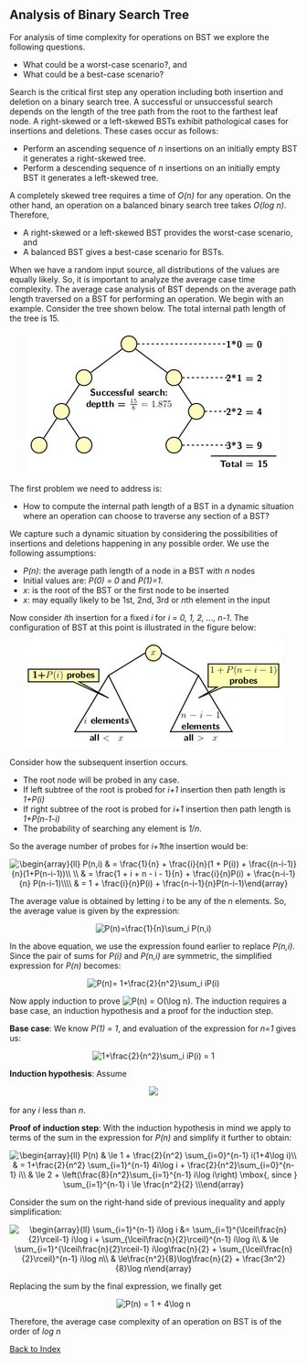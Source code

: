 ## Analysis of Binary Search Tree

For analysis of time complexity for operations on BST we explore the following questions.
- What could be a worst-case scenario?, and
- What could be a best-case scenario?

Search is the critical first step any operation including both insertion and deletion on a binary search tree. A successful or unsuccessful search depends on 
the length of the tree path from the root to the farthest leaf node. A right-skewed or a left-skewed BSTs exhibit pathological cases for insertions and 
deletions. These cases occur as follows:

- Perform an ascending sequence of <i>n</i> insertions on an initially empty BST it generates a right-skewed tree.
- Perform a descending sequence of <i>n</i> insertions on an initially empty BST it generates a left-skewed tree.

A completely skewed tree requires a time of <i>O(n)</i> for any operation. On the other hand, an operation on a balanced binary search tree takes <i>O(log n)</i>. Therefore, 

- A right-skewed or a left-skewed BST provides the worst-case scenario, and
- A balanced BST gives a best-case scenario for BSTs.

When we have a random input source, all distributions of the values are equally likely. So, it is important to analyze the average case time complexity. The
average case analysis of BST depends on the average path length traversed on a BST for performing an operation. We begin with an example. Consider the tree
shown below. The total internal path length of the tree is 15.
<p align="center">
<img src="../images/BSTinternalPath.jpg">
</p>

The first problem we need to address is:

- How to compute the internal path length of a BST in a dynamic situation where an operation can choose to traverse any section of a BST? 

We capture such a dynamic situation by considering the possibilities of insertions and deletions happening in any possible order. We use the following
assumptions:

- <i>P(n)</i>: the  average path length of a node in a BST with <i>n</i> nodes 
- Initial values are: <i>P(0) = 0</i> and <i>P(1)=1</i>.
- <i>x</i>: is the root of the BST or the first node to be inserted
- <i>x</i>: may equally likely to be 1st, 2nd, 3rd or <i>n</i>th element in the input  

Now consider <i>i</i>th insertion for a fixed <i>i</i> for <i>i = 0, 1, 2, ..., n-1</i>. The configuration of BST at this point is illustrated in 
the figure below:
<p align="center">
<img src="../images/averageCaseBST.jpg">
</p>
Consider how the subsequent insertion occurs.

- The root node will be probed in any case.
- If left subtree of the root is probed for <i>i+1</i> insertion then path length is <i>1+P(i)</i>
- If right subtree of the root is probed for <i>i+1</i> insertion then path length is <i>1+P(n-1-i)</i>
- The probability of searching any element is <i>1/n</i>.

So the average number of probes for <i>i+1</i>the insertion would be:
<p align="center">
<img src="https://latex.codecogs.com/svg.image?\begin{array}{ll}&space;&space;P(n,i)&space;&&space;=&space;\frac{1}{n}&space;&plus;&space;\frac{i}{n}(1&space;&plus;&space;P(i))&space;&plus;&space;\frac{(n-i-1)}{n}(1&plus;P(n-i-1))\\&space;\\&space;&space;&space;&space;&space;&space;&space;&&space;=&space;\frac{1&space;&plus;&space;i&space;&plus;&space;n&space;-&space;i&space;-&space;1}{n}&space;&plus;&space;\frac{i}{n}P(i)&space;&plus;&space;\frac{n-i-1}{n}&space;P(n-i-1)\\\\&space;&space;&space;&space;&space;&space;&space;&space;&&space;=&space;1&space;&plus;&space;\frac{i}{n}P(i)&space;&plus;&space;\frac{n-i-1}{n}P(n-i-1)\end{array}" title="\begin{array}{ll} P(n,i) & = \frac{1}{n} + \frac{i}{n}(1 + P(i)) + \frac{(n-i-1)}{n}(1+P(n-i-1))\\ \\ & = \frac{1 + i + n - i - 1}{n} + \frac{i}{n}P(i) + \frac{n-i-1}{n} P(n-i-1)\\\\ & = 1 + \frac{i}{n}P(i) + \frac{n-i-1}{n}P(n-i-1)\end{array}" />
  </p>

The average value is obtained by letting <i>i</i> to be any of the <i>n</i> elements. So, the average value is given by the expression:
<p align="center">
<img src="https://latex.codecogs.com/svg.image?&space;&space;P(n)=\frac{1}{n}\sum_i&space;P(n,i)" title=" P(n)=\frac{1}{n}\sum_i P(n,i)" />
 </p>
In the above equation, we use the expression found earlier to replace <i>P(n,i)</i>. Since the pair of sums for <i>P(i)</i> and <i>P(n,i)</i> are symmetric, the
simplified expression for <i>P(n)</i> becomes:
<p align="center">
<img src="https://latex.codecogs.com/svg.image?&space;&space;P(n)=&space;1&plus;\frac{2}{n^2}\sum_i&space;iP(i)" title=" P(n)= 1+\frac{2}{n^2}\sum_i iP(i)" />
</p>
  
Now apply induction to prove <img src="https://latex.codecogs.com/svg.image?P(n)&space;=&space;O(\log&space;n)" title="P(n) = O(\log n)" />. The induction 
requires a base case, an induction hypothesis and a proof for the induction step.

<b>Base case</b>: We know <i>P(1) = 1</i>,  and evaluation of the expression for <i>n=1</i> gives us: 
<p align="center"><img src="https://latex.codecogs.com/svg.image?1&plus;\frac{2}{n^2}\sum_i&space;iP(i)&space;=&space;1" title="1+\frac{2}{n^2}\sum_i iP(i) = 1" /></p>
<b>Induction hypothesis</b>: Assume 
<p align="center">
  <img src="https://latex.codecogs.com/svg.image?1&space;&plus;&space;4\log&space;i">
  </p>
  for any <i>i</i> less than <i>n</i>. 
  
 <b>Proof of induction step</b>: With the induction hypothesis in mind we apply to terms of the sum in the expression for <i>P(n)</i> and simplify it further
 to obtain: 
<p align="center">
<img src="https://latex.codecogs.com/svg.image?\begin{array}{ll}&space;&space;P(n)&space;&space;\le&space;1&space;\frac{2}{n^2}&space;\sum_{i=0}^{n-1}&space;i(1&plus;4\log&space;i)\\&space;&space;&space;&space;&space;&space;&space;&space;&space;&space;&space;&space;&space;&space;&space;&space;&space;&&space;=&space;1&plus;\frac{2}{n^2}&space;\sum_{i=1}^{n-1}&space;4i\log&space;i&space;&plus;&space;\frac{2}{n^2}\sum_{i=0}^{n-1}&space;i\\&space;&space;&space;&space;&space;&space;&space;&space;&space;&space;&space;&space;&space;&space;&space;&space;&space;&&space;\le&space;2&space;&plus;&space;\left(\frac{8}{n^2}\sum_{i=1}^{n-1}&space;i\log&space;i\right)&space;\mbox{,&space;since&space;}&space;\sum_{i=1}^{n-1}&space;i&space;\le&space;\frac{n^2}{2}&space;\\\end{array}" title="\begin{array}{ll} P(n) & \le 1 + \frac{2}{n^2} \sum_{i=0}^{n-1} i(1+4\log i)\\ & = 1+\frac{2}{n^2} \sum_{i=1}^{n-1} 4i\log i + \frac{2}{n^2}\sum_{i=0}^{n-1} i\\ & \le 2 + \left(\frac{8}{n^2}\sum_{i=1}^{n-1} i\log i\right) \mbox{, since } \sum_{i=1}^{n-1} i \le \frac{n^2}{2} \\\end{array}" />
</p>
Consider the sum on the right-hand side of previous inequality and apply simplification:
<p align="center">
<img src="https://latex.codecogs.com/svg.image?\begin{array}{ll}&space;&space;\sum_{i=1}^{n-1}&space;i\log&space;i&space;&=&space;&space;\sum_{i=1}^{\lceil\frac{n}{2}\rceil-1}&space;i\log&space;i&space;&plus;&space;\sum_{\lceil\frac{n}{2}\rceil}^{n-1}&space;i\log&space;i\\&space;&space;&space;&space;&space;&space;&space;&space;&space;&space;&space;&space;&space;&space;&space;&space;&space;&space;&space;&space;&space;&space;&space;&space;&space;&space;&space;&space;&space;&space;&space;&space;&space;&space;&space;&&space;\le&space;\sum_{i=1}^{\lceil\frac{n}{2}\rceil-1}&space;i\log\frac{n}{2}&space;&plus;&space;\sum_{\lceil\frac{n}{2}\rceil}^{n-1}&space;i\log&space;n\\&space;&space;&space;&space;&space;&space;&space;&space;&space;&space;&space;&space;&space;&space;&space;&space;&space;&space;&space;&space;&space;&space;&space;&space;&space;&space;&space;&space;&space;&space;&space;&space;&space;&space;&&space;\le\frac{n^2}{8}\log\frac{n}{2}&space;&plus;&space;\frac{3n^2}{8}\log&space;n\end{array}" title="\begin{array}{ll} \sum_{i=1}^{n-1} i\log i &= \sum_{i=1}^{\lceil\frac{n}{2}\rceil-1} i\log i + \sum_{\lceil\frac{n}{2}\rceil}^{n-1} i\log i\\ & \le \sum_{i=1}^{\lceil\frac{n}{2}\rceil-1} i\log\frac{n}{2} + \sum_{\lceil\frac{n}{2}\rceil}^{n-1} i\log n\\ & \le\frac{n^2}{8}\log\frac{n}{2} + \frac{3n^2}{8}\log n\end{array}" />
  </p>
Replacing the sum by the final expression, we finally get 
<p align="center">
<img src="https://latex.codecogs.com/svg.image?P(n)&space;=&space;1&space;&plus;&space;4\log&space;n" title="P(n) = 1 + 4\log n" />
</p>
Therefore, the average case complexity of an operation on BST is of the order of <i>log n</i>

[Back to Index](../index.md)

